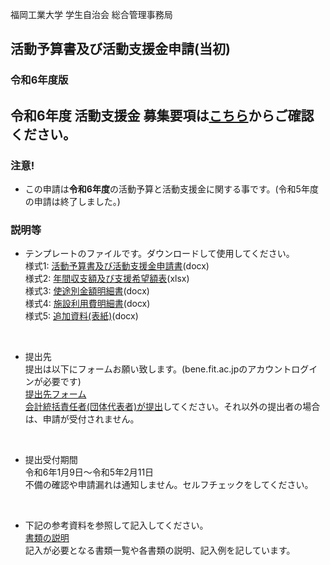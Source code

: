 福岡工業大学 学生自治会 総合管理事務局

## 活動予算書及び活動支援金申請(当初)
### 令和6年度版
  
## 令和6年度 活動支援金 募集要項は[こちら](https://github.com/fit-sogokanri/documents/blob/main/budget-and-grant/%E4%BB%A4%E5%92%8C6%E5%B9%B4%E5%BA%A6%20%E6%B4%BB%E5%8B%95%E6%94%AF%E6%8F%B4%E9%87%91%20%E5%8B%9F%E9%9B%86%E8%A6%81%E9%A0%85(%E5%88%9D%E7%89%88).pdf)からご確認ください。  


### 注意!
- この申請は**令和6年度**の活動予算と活動支援金に関する事です。(令和5年度の申請は終了しました。)


### 説明等
- テンプレートのファイルです。ダウンロードして使用してください。  
様式1: [活動予算書及び活動支援金申請書](https://github.com/fit-sogokanri/documents/raw/main/budget-and-grant/inital/distribution/%E6%B4%BB%E5%8B%95%E4%BA%88%E7%AE%97%E6%9B%B8%E5%8F%8A%E3%81%B3%E6%B4%BB%E5%8B%95%E6%94%AF%E6%8F%B4%E9%87%91%E7%94%B3%E8%AB%8B%E6%9B%B8-%E3%83%86%E3%83%B3%E3%83%97%E3%83%AC%E3%83%BC%E3%83%88.docx)(docx)  
様式2: [年間収支額及び支援希望額表](https://github.com/fit-sogokanri/documents/raw/main/budget-and-grant/inital/distribution/%E5%B9%B4%E9%96%93%E5%8F%8E%E6%94%AF%E9%A1%8D%E5%8F%8A%E3%81%B3%E6%94%AF%E6%8F%B4%E5%B8%8C%E6%9C%9B%E9%A1%8D%E8%A1%A8-%E3%83%86%E3%83%B3%E3%83%97%E3%83%AC%E3%83%BC%E3%83%88.xlsx)(xlsx)  
様式3: [使途別金額明細書](https://github.com/fit-sogokanri/documents/raw/main/budget-and-grant/inital/distribution/%E4%BD%BF%E9%80%94%E5%88%A5%E9%87%91%E9%A1%8D%E6%98%8E%E7%B4%B0%E6%9B%B8-%E3%83%86%E3%83%B3%E3%83%97%E3%83%AC%E3%83%BC%E3%83%88.docx)(docx)  
様式4: [施設利用費明細書](https://github.com/fit-sogokanri/documents/raw/main/budget-and-grant/inital/distribution/%E6%96%BD%E8%A8%AD%E5%88%A9%E7%94%A8%E8%B2%BB%E6%98%8E%E7%B4%B0%E6%9B%B8-%E3%83%86%E3%83%B3%E3%83%97%E3%83%AC%E3%83%BC%E3%83%88.docx)(docx)  
様式5: [追加資料(表紙)](https://github.com/fit-sogokanri/documents/raw/main/budget-and-grant/inital/distribution/%E6%B4%BB%E5%8B%95%E4%BA%88%E7%AE%97%E6%9B%B8%E5%8F%8A%E3%81%B3%E6%B4%BB%E5%8B%95%E6%94%AF%E6%8F%B4%E9%87%91%E7%94%B3%E8%AB%8B%E6%9B%B8%20%E8%BF%BD%E5%8A%A0%E8%B3%87%E6%96%99%20%E8%A1%A8%E7%B4%99%E3%83%86%E3%83%B3%E3%83%97%E3%83%AC%E3%83%BC%E3%83%88.docx)(docx)  
<br>

- 提出先  
提出は以下にフォームお願い致します。(bene.fit.ac.jpのアカウントログインが必要です)  
[提出先フォーム](https://forms.office.com/r/yPHhtDSyH7)  
<ins>会計統括責任者(団体代表者)が提出</ins>してください。それ以外の提出者の場合は、申請が受付されません。
<br>

- 提出受付期間  
令和6年1月9日～令和5年2月11日  
不備の確認や申請漏れは通知しません。セルフチェックをしてください。
<br>

- 下記の参考資料を参照して記入してください。  
[書類の説明](./docs/書類の説明.md)  
記入が必要となる書類一覧や各書類の説明、記入例を記しています。 
